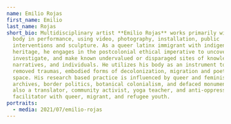 ```yaml
---
name: Emilio Rojas
first_name: Emilio
last_name: Rojas
short_bio: Multidisciplinary artist **Emilio Rojas** works primarily with the
  body in performance, using video, photography, installation, public
  interventions and sculpture. As a queer latinx immigrant with indigenous
  heritage, he engages in the postcolonial ethical imperative to uncover,
  investigate, and make known undervalued or disparaged sites of knowledge,
  narratives, and individuals. He utilizes his body as an instrument to unearth
  removed traumas, embodied forms of decolonization, migration and poetics of
  space. His research based practice is influenced by queer and feminist
  archives, border politics, botanical colonialism, and defaced monuments. He is
  also a translator, community activist, yoga teacher, and anti-oppression
  facilitator with queer, migrant, and refugee youth.
portraits:
  - media: 2021/07/emilio-rojas
---
```

